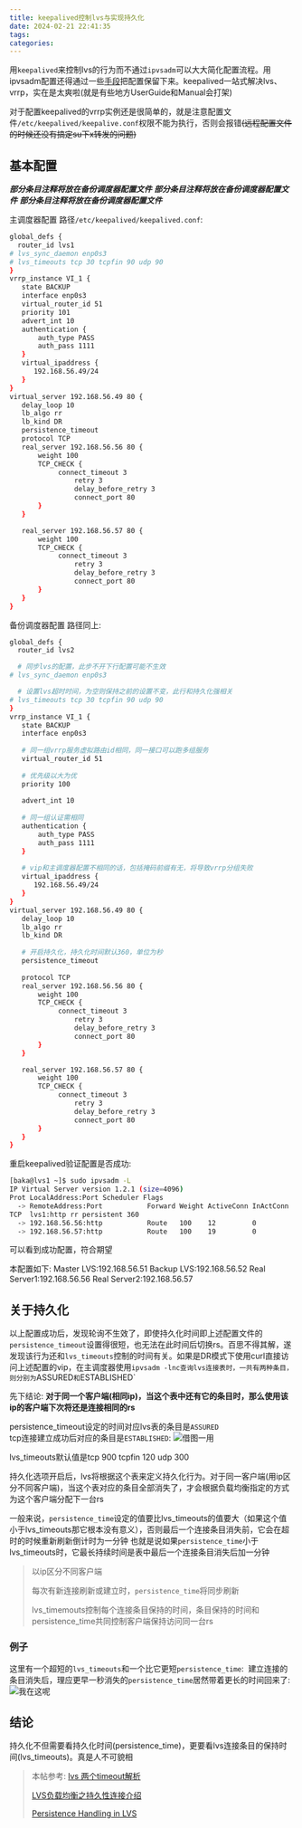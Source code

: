 ```yaml
---
title: keepalived控制lvs与实现持久化
date: 2024-02-21 22:41:35
tags:
categories:
---
```

用`keepalived`来控制lvs的行为而不通过`ipvsadm`可以大大简化配置流程。用ipvsadm配置还得通过一些[手段](https://www.cnblogs.com/alexlv/p/14789862.html#:~:text=%2Fetc%2Fsysconfig%2Fipvsadm,4%E3%80%81%E9%80%9A%E8%BF%87%E9%87%8D%E5%AE%9A%E5%90%91%E5%B0%86%E5%BD%93%E5%89%8D%E8%A7%84%E5%88%99%E9%87%8D%E5%AE%9A%E5%90%91%E5%88%B0%E7%B3%BB%E7%BB%9F%E9%BB%98%E8%AE%A4%E7%9A%84%E8%A7%84%E5%88%99%E5%AD%98%E6%94%BE%E4%BD%8D%E7%BD%AE%EF%BC%8C%E5%B0%86%E8%A7%84%E5%88%99%E5%AD%98%E6%94%BE%E5%9C%A8%E8%BF%99%E4%B8%AA%E6%96%87%E4%BB%B6%E9%87%8C%EF%BC%8C%E9%87%8D%E5%90%AF%E6%9C%8D%E5%8A%A1%E4%BC%9A%E8%87%AA%E5%8A%A8%E6%81%A2%E5%A4%8D%E9%87%8C%E9%9D%A2%E7%9A%84%E8%A7%84%E5%88%99)把配置保留下来。keepalived一站式解决lvs、vrrp，实在是太爽啦(就是有些地方UserGuide和Manual会打架)


对于配置keepalived的vrrp实例还是很简单的，就是注意配置文件`/etc/keepalived/keepalive.conf`权限不能为执行，否则会报错<del>(远程配置文件的时候还没有搞定su下x转发的问题)</del>


## 基本配置

***部分条目注释将放在备份调度器配置文件***
***部分条目注释将放在备份调度器配置文件***
***部分条目注释将放在备份调度器配置文件***

主调度器配置
路径`/etc/keepalived/keepalived.conf`:
```bash
global_defs {
  router_id lvs1
# lvs_sync_daemon enp0s3
# lvs_timeouts tcp 30 tcpfin 90 udp 90
}
vrrp_instance VI_1 {
   state BACKUP
   interface enp0s3
   virtual_router_id 51
   priority 101
   advert_int 10
   authentication {
       auth_type PASS
       auth_pass 1111
   }
   virtual_ipaddress {
      192.168.56.49/24
   }
}
virtual_server 192.168.56.49 80 {
   delay_loop 10
   lb_algo rr
   lb_kind DR
   persistence_timeout 
   protocol TCP
   real_server 192.168.56.56 80 {
       weight 100
       TCP_CHECK {
	        connect_timeout 3
                retry 3
                delay_before_retry 3
                connect_port 80
       }
   }

   real_server 192.168.56.57 80 {
       weight 100
       TCP_CHECK {
	        connect_timeout 3
                retry 3
                delay_before_retry 3
                connect_port 80
       }
   }
}

```

备份调度器配置
路径同上:
```bash
global_defs {
  router_id lvs2

  # 同步lvs的配置，此步不开下行配置可能不生效 
# lvs_sync_daemon enp0s3

  # 设置lvs超时时间，为空则保持之前的设置不变，此行和持久化强相关
# lvs_timeouts tcp 30 tcpfin 90 udp 90
}
vrrp_instance VI_1 {
   state BACKUP
   interface enp0s3
   
   # 同一组vrrp服务虚拟路由id相同，同一接口可以跑多组服务
   virtual_router_id 51
   
   # 优先级以大为优 
   priority 100
   
   advert_int 10
   
   # 同一组认证需相同
   authentication {
       auth_type PASS
       auth_pass 1111
   }
   
   # vip和主调度器配置不相同的话，包括掩码前缀有无，将导致vrrp分组失败
   virtual_ipaddress {
      192.168.56.49/24
   }
}
virtual_server 192.168.56.49 80 {
   delay_loop 10
   lb_algo rr
   lb_kind DR
   
   # 开启持久化，持久化时间默认360，单位为秒
   persistence_timeout 
   
   protocol TCP
   real_server 192.168.56.56 80 {
       weight 100
       TCP_CHECK {
	        connect_timeout 3
                retry 3
                delay_before_retry 3
                connect_port 80
       }
   }

   real_server 192.168.56.57 80 {
       weight 100
       TCP_CHECK {
	        connect_timeout 3
                retry 3
                delay_before_retry 3
                connect_port 80
       }
   }
}

```

重启keepalived验证配置是否成功:
```bash
[baka@lvs1 ~]$ sudo ipvsadm -L
IP Virtual Server version 1.2.1 (size=4096)
Prot LocalAddress:Port Scheduler Flags
  -> RemoteAddress:Port           Forward Weight ActiveConn InActConn
TCP  lvs1:http rr persistent 360
  -> 192.168.56.56:http           Route   100    12         0
  -> 192.168.56.57:http           Route   100    19         0
```

可以看到成功配置，符合期望

本配置如下:
Master LVS:192.168.56.51
Backup LVS:192.168.56.52
Real Server1:192.168.56.56
Real Server2:192.168.56.57

## 关于持久化
以上配置成功后，发现轮询不生效了，即使持久化时间即上述配置文件的`persistence_timeout`设置得很短，也无法在此时间后切换rs。百思不得其解，遂发现该行为还和`lvs_timeouts`控制的时间有关。如果是DR模式下使用curl直接访问上述配置的vip，在主调度器使用`ipvsadm -lnc查询lvs连接表时，一共有两种条目，则分别为`ASSURED`和`ESTABLISHED`

先下结论:
**对于同一个客户端(相同ip)，当这个表中还有它的条目时，那么使用该ip的客户端下次将还是连接相同的rs**

persistence_timeout设定的时间对应lvs表的条目是`ASSURED`  
tcp连接建立成功后对应的条目是`ESTABLISHED`:
<img title="" src="https://dlink.host/1drv/aHR0cHM6Ly8xZHJ2Lm1zL2kvcyFBckVNT01Ec2ZXcEdnU2Z5NGpJc3prdmZEU1VKP2U9STI0OWhx.png" alt="借图一用" >

lvs_timeouts默认值是tcp 900 tcpfin 120 udp 300

持久化选项开启后，lvs将根据这个表来定义持久化行为。对于同一客户端(用ip区分不同客户端)，当这个表对应的条目全部消失了，才会根据负载均衡指定的方式为这个客户端分配下一台rs

一般来说，`persistence_time`设定的值要比lvs_timeouts的值要大（如果这个值小于lvs_timeouts那它根本没有意义），否则最后一个连接条目消失前，它会在超时的时候重新刷新倒计时为一分钟
也就是说如果`persistence_time`小于lvs_timeouts时，它最长持续时间是表中最后一个连接条目消失后加一分钟
> 以ip区分不同客户端   
> 
> 每次有新连接刷新或建立时，`persistence_time`将同步刷新
> 
> lvs_timemouts控制每个连接条目保持的时间，条目保持的时间和persistence_time共同控制客户端保持访问同一台rs

### 例子
这里有一个超短的`lvs_timeouts`和一个比它更短`persistence_time`:
<img title="" src="https://dlink.host/1drv/aHR0cHM6Ly8xZHJ2Lm1zL2kvcyFBckVNT01Ec2ZXcEdnU2hwS0ZHS3NhRG1pODZWP2U9WlNkaDFs.png" alt="" >
建立连接的条目消失后，理应更早一秒消失的`persistence_time`居然带着更长的时间回来了:
<img title="" src="https://dlink.host/1drv/aHR0cHM6Ly8xZHJ2Lm1zL2kvcyFBckVNT01Ec2ZXcEdnU2Z5NGpJc3prdmZEU1VKP2U9STI0OWhx.png" alt="我在这呢" >

## 结论
持久化不但需要看持久化时间(persistence_time)，更要看lvs连接条目的保持时间(lvs_timeouts)。真是人不可貌相


> 本帖参考:
> [lvs 两个timeout解析](https://www.jianshu.com/p/6b3202599682)
>
> [LVS负载均衡之持久性连接介绍](https://icloudnative.io/posts/lvs-persistent-connection/#%E5%89%8D%E8%A8%80)
>
> [Persistence Handling in LVS](http://www.linuxvirtualserver.org/docs/persistence.html) 